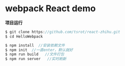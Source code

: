 # webpack React demo


**项目运行**
```javascript
$ git clone https://github.com/tsrot/react-zhihu.git
$ cd HelloWebpack

$ npm install  //安装依赖文件
$ npm init  //一直enter，默认就好
$ npm run build   //文件打包
$ npm run server   //实时刷新

```
